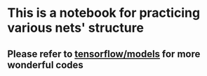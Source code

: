 # This is a notebook for practicing various nets' structure
## Please refer to [tensorflow/models](https://github.com/tensorflow/models/tree/master/research/slim) for more wonderful codes